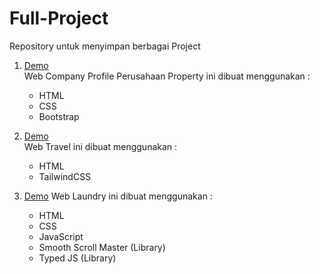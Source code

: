 # Full-Project
Repository untuk menyimpan berbagai Project

1. [Demo](https://gusalitt.github.io/Full-Project/1.%20Company%20Profile%20Perusahaan%20Property/company_profile.html)                                                            
   Web Company Profile Perusahaan Property ini dibuat menggunakan :
   - HTML
   - CSS
   - Bootstrap

2. [Demo](https://gusalitt.github.io/Full-Project/2.%20Travel/public/Travel.html)                                                                                                  
   Web Travel ini dibuat menggunakan :
   - HTML
   - TailwindCSS

3. [Demo](https://gusalitt.github.io/Full-Project/3.%20Laundry/index.html)
   Web Laundry ini dibuat menggunakan :
   - HTML
   - CSS
   - JavaScript
   - Smooth Scroll Master (Library)
   - Typed JS (Library)
